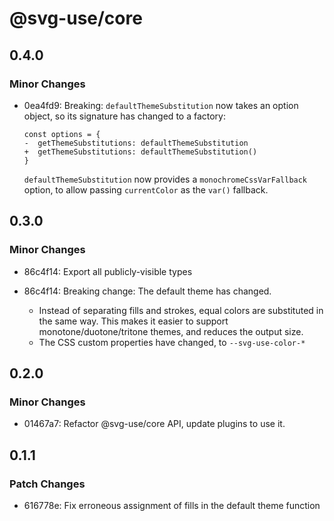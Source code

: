 # @svg-use/core

## 0.4.0

### Minor Changes

- 0ea4fd9: Breaking: `defaultThemeSubstitution` now takes an option object, so
  its signature has changed to a factory:

  ```diff-js
  const options = {
  -  getThemeSubstitutions: defaultThemeSubstitution
  +  getThemeSubstitutions: defaultThemeSubstitution()
  }
  ```

  `defaultThemeSubstitution` now provides a `monochromeCssVarFallback` option,
  to allow passing `currentColor` as the `var()` fallback.

## 0.3.0

### Minor Changes

- 86c4f14: Export all publicly-visible types
- 86c4f14: Breaking change: The default theme has changed.

  - Instead of separating fills and strokes, equal colors are substituted in the
    same way. This makes it easier to support monotone/duotone/tritone themes,
    and reduces the output size.
  - The CSS custom properties have changed, to `--svg-use-color-*`

## 0.2.0

### Minor Changes

- 01467a7: Refactor @svg-use/core API, update plugins to use it.

## 0.1.1

### Patch Changes

- 616778e: Fix erroneous assignment of fills in the default theme function
